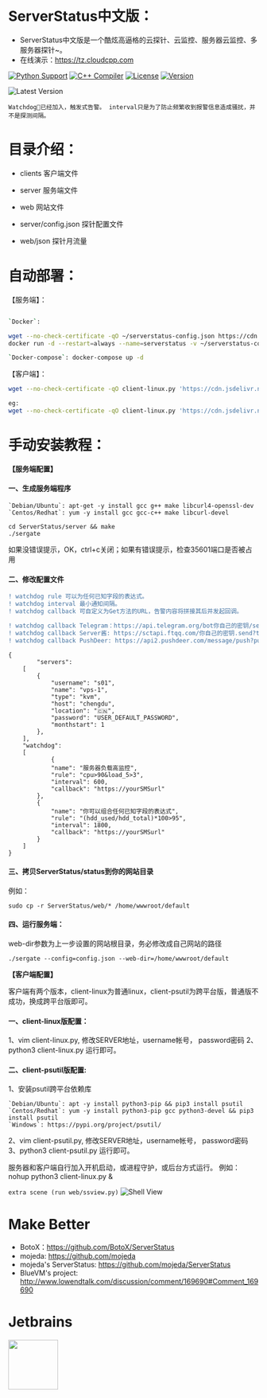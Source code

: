 # ServerStatus中文版：

* ServerStatus中文版是一个酷炫高逼格的云探针、云监控、服务器云监控、多服务器探针~。
* 在线演示：https://tz.cloudcpp.com

[![Python Support](https://img.shields.io/badge/python-3.6%2B%20-blue.svg)](https://github.com/cppla/ServerStatus)
[![C++ Compiler](http://img.shields.io/badge/C++-GNU-blue.svg?style=flat&logo=cplusplus)](https://github.com/cppla/ServerStatus)
[![License](https://img.shields.io/badge/license-MIT-4EB1BA.svg?style=flat-square)](https://github.com/cppla/ServerStatus)
[![Version](https://img.shields.io/badge/Version-Build%201.0.9-red)](https://github.com/cppla/ServerStatus)

![Latest Version](http://dl.cpp.la/Archive/serverstatus_1.0.9.png)

`Watchdog🐶已经加入，触发式告警。 interval只是为了防止频繁收到报警信息造成骚扰，并不是探测间隔。`

# 目录介绍：

* clients       	客户端文件
* server       	 	服务端文件
* web           	网站文件

* server/config.json	探针配置文件             
* web/json      	探针月流量

# 自动部署：

【服务端】：
```bash

`Docker`:

wget --no-check-certificate -qO ~/serverstatus-config.json https://cdn.jsdelivr.net/gh/cppla/ServerStatus@master/server/config.json && mkdir ~/serverstatus-monthtraffic
docker run -d --restart=always --name=serverstatus -v ~/serverstatus-config.json:/ServerStatus/server/config.json -v ~/serverstatus-monthtraffic:/usr/share/nginx/html/json -p 80:80 -p 35601:35601 cppla/serverstatus:latest

`Docker-compose`: docker-compose up -d
```

【客户端】：
```bash
wget --no-check-certificate -qO client-linux.py 'https://cdn.jsdelivr.net/gh/cppla/ServerStatus@master/clients/client-linux.py' && nohup python3 client-linux.py SERVER={$SERVER} USER={$USER} PASSWORD={$PASSWORD} >/dev/null 2>&1 &

eg:
wget --no-check-certificate -qO client-linux.py 'https://cdn.jsdelivr.net/gh/cppla/ServerStatus@master/clients/client-linux.py' && nohup python3 client-linux.py SERVER=45.79.67.132 USER=s04  >/dev/null 2>&1 &
```

# 手动安装教程：

**【服务端配置】**

#### 一、生成服务端程序
```
`Debian/Ubuntu`: apt-get -y install gcc g++ make libcurl4-openssl-dev
`Centos/Redhat`: yum -y install gcc gcc-c++ make libcurl-devel

cd ServerStatus/server && make
./sergate
```
如果没错误提示，OK，ctrl+c关闭；如果有错误提示，检查35601端口是否被占用

#### 二、修改配置文件
```diff
! watchdog rule 可以为任何已知字段的表达式。
! watchdog interval 最小通知间隔。
! watchdog callback 可自定义为Get方法的URL，告警内容将拼接其后并发起回调。

! watchdog callback Telegram：https://api.telegram.org/bot你自己的密钥/sendMessage?parse_mode=HTML&disable_web_page_preview=true&chat_id=你自己的标识&text=
! watchdog callback Server酱: https://sctapi.ftqq.com/你自己的密钥.send?title=ServerStatus&desp=
! watchdog callback PushDeer: https://api2.pushdeer.com/message/push?pushkey=你自己的密钥&text=
```

```
{
        "servers":
	[
		{
			"username": "s01",
			"name": "vps-1",
			"type": "kvm",
			"host": "chengdu",
			"location": "🇨🇳",
			"password": "USER_DEFAULT_PASSWORD",
			"monthstart": 1
		},
	],
	"watchdog":
	[
	        {
			"name": "服务器负载高监控",
			"rule": "cpu>90&load_5>3",
			"interval": 600,
			"callback": "https://yourSMSurl"
		},
		{
			"name": "你可以组合任何已知字段的表达式",
			"rule": "(hdd_used/hdd_total)*100>95",
			"interval": 1800,
			"callback": "https://yourSMSurl"
		}
	]
}
```

#### 三、拷贝ServerStatus/status到你的网站目录
例如：
```
sudo cp -r ServerStatus/web/* /home/wwwroot/default
```

#### 四、运行服务端：
web-dir参数为上一步设置的网站根目录，务必修改成自己网站的路径
```
./sergate --config=config.json --web-dir=/home/wwwroot/default
```

**【客户端配置】**

客户端有两个版本，client-linux为普通linux，client-psutil为跨平台版，普通版不成功，换成跨平台版即可。

#### 一、client-linux版配置：
1、vim client-linux.py, 修改SERVER地址，username帐号， password密码
2、python3 client-linux.py 运行即可。

#### 二、client-psutil版配置:
1、安装psutil跨平台依赖库
```
`Debian/Ubuntu`: apt -y install python3-pip && pip3 install psutil
`Centos/Redhat`: yum -y install python3-pip gcc python3-devel && pip3 install psutil
`Windows`: https://pypi.org/project/psutil/
```
2、vim client-psutil.py, 修改SERVER地址，username帐号， password密码
3、python3 client-psutil.py 运行即可。

服务器和客户端自行加入开机启动，或进程守护，或后台方式运行。 例如： nohup python3 client-linux.py &

`extra scene (run web/ssview.py)`
![Shell View](http://dl.cpp.la/Archive/serverstatus-shell.png)


# Make Better

* BotoX：https://github.com/BotoX/ServerStatus
* mojeda: https://github.com/mojeda
* mojeda's ServerStatus: https://github.com/mojeda/ServerStatus
* BlueVM's project: http://www.lowendtalk.com/discussion/comment/169690#Comment_169690

# Jetbrains

<a href="https://www.jetbrains.com/?from=ServerStatus"><img src="https://resources.jetbrains.com/storage/products/company/brand/logos/jb_square.png" width="100px"></a>
